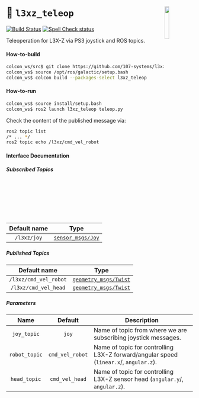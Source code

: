 <a href="https://107-systems.org/"><img align="right" src="https://raw.githubusercontent.com/107-systems/.github/main/logo/107-systems.png" width="15%"></a>
:floppy_disk: `l3xz_teleop`
===========================
[![Build Status](https://github.com/107-systems/l3xz_teleop/actions/workflows/ros2.yml/badge.svg)](https://github.com/107-systems/l3xz_teleop/actions/workflows/ros2.yml)
[![Spell Check status](https://github.com/107-systems/l3xz_teleop/actions/workflows/spell-check.yml/badge.svg)](https://github.com/107-systems/l3xz_teleop/actions/workflows/spell-check.yml)

Teleoperation for L3X-Z via PS3 joystick and ROS topics.

#### How-to-build
```bash
colcon_ws/src$ git clone https://github.com/107-systems/l3xz_teleop
colcon_ws$ source /opt/ros/galactic/setup.bash
colcon_ws$ colcon build --packages-select l3xz_teleop
```

#### How-to-run
```bash
colcon_ws$ source install/setup.bash
colcon_ws$ ros2 launch l3xz_teleop teleop.py
```
Check the content of the published message via:
```bash
ros2 topic list
/* ... */
ros2 topic echo /l3xz/cmd_vel_robot
```

#### Interface Documentation
##### Subscribed Topics
| Default name | Type |
|:-:|:-:|
| `/l3xz/joy` | [`sensor_msgs/Joy`](http://docs.ros.org/en/api/sensor_msgs/html/msg/Joy.html) |

##### Published Topics
| Default name | Type |
|:-:|:-:|
| `/l3xz/cmd_vel_robot` | [`geometry_msgs/Twist`](http://docs.ros.org/en/api/geometry_msgs/html/msg/Twist.html) |
| `/l3xz/cmd_vel_head` | [`geometry_msgs/Twist`](http://docs.ros.org/en/api/geometry_msgs/html/msg/Twist.html) |

##### Parameters
| Name | Default | Description |
|:-:|:-:|-|
| `joy_topic` | `joy` | Name of topic from where we are subscribing joystick messages. |
| `robot_topic` | `cmd_vel_robot` | Name of topic for controlling L3X-Z forward/angular speed (`linear.x`/, `angular.z`). |
| `head_topic` | `cmd_vel_head` | Name of topic for controlling L3X-Z sensor head (`angular.y`/, `angular.z`). |
